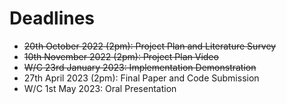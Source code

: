 # Deadlines
* ~~20th October 2022 (2pm): Project Plan and Literature Survey~~
* ~~10th November 2022 (2pm): Project Plan Video~~
* ~~W/C 23rd January 2023: Implementation Demonstration~~
* 27th April 2023 (2pm): Final Paper and Code Submission
* W/C 1st May 2023: Oral Presentation
